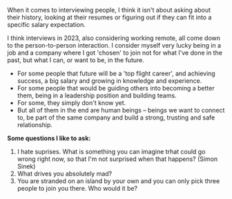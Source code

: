 When it comes to interviewing people, I think it isn't about asking about their history, looking at their resumes or figuring out if they can fit into a specific salary expectation.

I think interviews in 2023, also considering working remote, all come down to the person-to-person interaction. I consider myself very lucky being in a job and a company where I got 'chosen' to join not for what I've done in the past, but what I can, or want to be, in the future.

* For some people that future will be a 'top flight career', and achieving success, a big salary and growing in knowledge and experience.
* For some people that would be guiding others into becoming a better them, being in a leadership position and building teams.
* For some, they simply don't know yet.
* But all of them in the end are human beings – beings we want to connect to, be part of the same company and build a strong, trusting and safe relationship.

**Some questions I like to ask:**

1. I hate suprises. What is something you can imagine trhat could go wrong right now, so that I'm not surprised when that happens? (Simon Sinek)
2. What drives you absolutely mad?
3. You are stranded on an island by your own and you can only pick three people to join you there. Who would it be?
